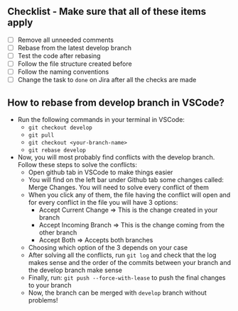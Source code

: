 ## Checklist - Make sure that all of these items apply
- [ ] Remove all unneeded comments 
- [ ] Rebase from the latest develop branch 
- [ ] Test the code after rebasing
- [ ] Follow the file structure created before 
- [ ] Follow the naming conventions 
- [ ] Change the task to `done` on Jira after all the checks are made 

## How to rebase from develop branch in VSCode? 
- Run the following commands in your terminal in VSCode: 
  - `git checkout develop`
  - `git pull`
  - `git checkout <your-branch-name>`
  - `git rebase develop` 
- Now, you will most probably find conflicts with the develop branch. Follow these steps to solve the conflicts:
  - Open github tab in VSCode to make things easier
  - You will find on the left bar under Github tab some changes called: Merge Changes. You will need to solve every conflict of them
  - When you click any of them, the file having the conflict will open and for every conflict in the file you will have 3 options: 
    - Accept Current Change => This is the change created in your branch
    - Accept Incoming Branch => This is the change coming from the other branch
    - Accept Both => Accepts both branches
  - Choosing which option of the 3 depends on your case
  - After solving all the conflicts, run `git log` and check that the log makes sense and the order of the commits between your branch and the develop branch make sense
  - Finally, run: `git push --force-with-lease` to push the final changes to your branch
  - Now, the branch can be merged with `develop` branch without problems!

